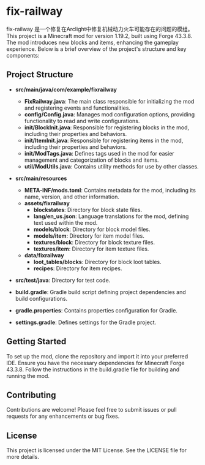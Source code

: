 # fix-railway

fix-railway 是一个修复在Arclight中修复机械动力火车可能存在的问题的模组。
This project is a Minecraft mod for version 1.19.2, built using Forge 43.3.8. The mod introduces new blocks and items, enhancing the gameplay experience. Below is a brief overview of the project's structure and key components:

## Project Structure

- **src/main/java/com/example/fixrailway**
  - **FixRailway.java**: The main class responsible for initializing the mod and registering events and functionalities.
  - **config/Config.java**: Manages mod configuration options, providing functionality to read and write configurations.
  - **init/BlockInit.java**: Responsible for registering blocks in the mod, including their properties and behaviors.
  - **init/ItemInit.java**: Responsible for registering items in the mod, including their properties and behaviors.
  - **init/ModTags.java**: Defines tags used in the mod for easier management and categorization of blocks and items.
  - **util/ModUtils.java**: Contains utility methods for use by other classes.

- **src/main/resources**
  - **META-INF/mods.toml**: Contains metadata for the mod, including its name, version, and other information.
  - **assets/fixrailway**
    - **blockstates**: Directory for block state files.
    - **lang/en_us.json**: Language translations for the mod, defining text used within the mod.
    - **models/block**: Directory for block model files.
    - **models/item**: Directory for item model files.
    - **textures/block**: Directory for block texture files.
    - **textures/item**: Directory for item texture files.
  - **data/fixrailway**
    - **loot_tables/blocks**: Directory for block loot tables.
    - **recipes**: Directory for item recipes.

- **src/test/java**: Directory for test code.

- **build.gradle**: Gradle build script defining project dependencies and build configurations.

- **gradle.properties**: Contains properties configuration for Gradle.

- **settings.gradle**: Defines settings for the Gradle project.

## Getting Started

To set up the mod, clone the repository and import it into your preferred IDE. Ensure you have the necessary dependencies for Minecraft Forge 43.3.8. Follow the instructions in the build.gradle file for building and running the mod.

## Contributing

Contributions are welcome! Please feel free to submit issues or pull requests for any enhancements or bug fixes.

## License

This project is licensed under the MIT License. See the LICENSE file for more details.